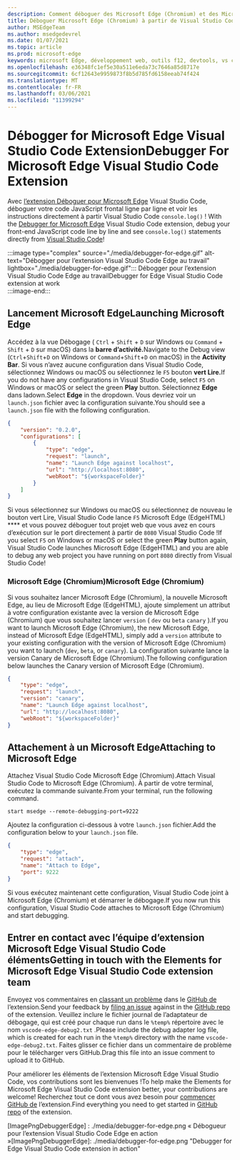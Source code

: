 ```yaml
---
description: Comment déboguer des Microsoft Edge (Chromium) et des Microsoft Edge (EdgeHTML) à partir de Visual Studio Code
title: Déboguer Microsoft Edge (Chromium) à partir de Visual Studio Code
author: MSEdgeTeam
ms.author: msedgedevrel
ms.date: 01/07/2021
ms.topic: article
ms.prod: microsoft-edge
keywords: microsoft Edge, développement web, outils f12, devtools, vs code, visual studio code, débogueur
ms.openlocfilehash: e36348fc1ef5e30a511e6eda73c7646a85d8717e
ms.sourcegitcommit: 6cf12643e9959873f8b5d785fd6158eeab74f424
ms.translationtype: MT
ms.contentlocale: fr-FR
ms.lasthandoff: 03/06/2021
ms.locfileid: "11399294"
---
```

# <a name="debugger-for-microsoft-edge-visual-studio-code-extension"></a><span data-ttu-id="acc68-104">Débogger for Microsoft Edge Visual Studio Code Extension</span><span class="sxs-lookup"><span data-stu-id="acc68-104">Debugger For Microsoft Edge Visual Studio Code Extension</span></span>  

<span data-ttu-id="acc68-105">Avec [l’extension Déboguer pour Microsoft Edge][VisualstudioMarketplaceDebuggerMicrosoftEdge] Visual Studio Code, déboguer votre code JavaScript frontal ligne par ligne et voir les instructions directement à partir Visual Studio Code `console.log()` ! [][VisualstudioCode]</span><span class="sxs-lookup"><span data-stu-id="acc68-105">With the [Debugger for Microsoft Edge][VisualstudioMarketplaceDebuggerMicrosoftEdge] Visual Studio Code extension, debug your front-end JavaScript code line by line and see `console.log()` statements directly from [Visual Studio Code][VisualstudioCode]!</span></span>  

:::image type="complex" source="./media/debugger-for-edge.gif" alt-text="Débogger pour l’extension Visual Studio Code Edge au travail" lightbox="./media/debugger-for-edge.gif":::
   <span data-ttu-id="acc68-107">Débogger pour l’extension Visual Studio Code Edge au travail</span><span class="sxs-lookup"><span data-stu-id="acc68-107">Debugger for Edge Visual Studio Code extension at work</span></span>  
:::image-end:::

<!--![Debugger for Edge Visual Studio Code extension at work][ImageGifDebuggerEdge]  -->  

## <a name="launching-microsoft-edge"></a><span data-ttu-id="acc68-108">Lancement Microsoft Edge</span><span class="sxs-lookup"><span data-stu-id="acc68-108">Launching Microsoft Edge</span></span>  

<span data-ttu-id="acc68-109">Accédez à la vue Débogage \( `Ctrl` + `Shift` + `D` sur Windows ou `Command` + `Shift` + `D` sur macOS\) dans la **barre d’activité.**</span><span class="sxs-lookup"><span data-stu-id="acc68-109">Navigate to the Debug view \(`Ctrl`+`Shift`+`D` on Windows or `Command`+`Shift`+`D` on macOS\) in the **Activity Bar**.</span></span>  <span data-ttu-id="acc68-110">Si vous n’avez aucune configuration dans Visual Studio Code, sélectionnez Windows ou macOS ou sélectionnez le `F5` bouton **vert Lire.**</span><span class="sxs-lookup"><span data-stu-id="acc68-110">If you do not have any configurations in Visual Studio Code, select `F5` on Windows or macOS or select the green **Play** button.</span></span>  <span data-ttu-id="acc68-111">Sélectionnez **Edge** dans ladown.</span><span class="sxs-lookup"><span data-stu-id="acc68-111">Select **Edge** in the dropdown.</span></span>  <span data-ttu-id="acc68-112">Vous devriez voir un `launch.json` fichier avec la configuration suivante.</span><span class="sxs-lookup"><span data-stu-id="acc68-112">You should see a `launch.json` file with the following configuration.</span></span>  

```json
{
    "version": "0.2.0",
    "configurations": [
        {
            "type": "edge",
            "request": "launch",
            "name": "Launch Edge against localhost",
            "url": "http://localhost:8080",
            "webRoot": "${workspaceFolder}"
        }
    ]
}
```  

<span data-ttu-id="acc68-113">Si vous sélectionnez sur Windows ou macOS ou sélectionnez de nouveau le bouton vert Lire, Visual Studio Code lance `F5` Microsoft Edge \(EdgeHTML\) \*\*\*\* et vous pouvez déboguer tout projet web que vous avez en cours d’exécution sur le port directement à partir de `8080` Visual Studio Code !</span><span class="sxs-lookup"><span data-stu-id="acc68-113">If you select `F5` on Windows or macOS or select the green **Play** button again, Visual Studio Code launches Microsoft Edge \(EdgeHTML\) and you are able to debug any web project you have running on port `8080` directly from Visual Studio Code!</span></span>  

### <a name="microsoft-edge-chromium"></a><span data-ttu-id="acc68-114">Microsoft Edge (Chromium)</span><span class="sxs-lookup"><span data-stu-id="acc68-114">Microsoft Edge (Chromium)</span></span>  

<span data-ttu-id="acc68-115">Si vous souhaitez lancer Microsoft Edge \(Chromium\), la nouvelle Microsoft Edge, au lieu de Microsoft Edge \(EdgeHTML\), ajoute simplement un attribut à votre configuration existante avec la version de Microsoft Edge \(Chromium\) que vous souhaitez lancer `version` \( `dev` ou `beta` `canary` \).</span><span class="sxs-lookup"><span data-stu-id="acc68-115">If you want to launch Microsoft Edge \(Chromium\), the new Microsoft Edge, instead of Microsoft Edge \(EdgeHTML\), simply add a `version` attribute to your existing configuration with the version of Microsoft Edge \(Chromium\) you want to launch \(`dev`, `beta`, or `canary`\).</span></span>  <span data-ttu-id="acc68-116">La configuration suivante lance la version Canary de Microsoft Edge \(Chromium\).</span><span class="sxs-lookup"><span data-stu-id="acc68-116">The following configuration below launches the Canary version of Microsoft Edge \(Chromium\).</span></span>  

```json
{
    "type": "edge",
    "request": "launch",
    "version": "canary",
    "name": "Launch Edge against localhost",
    "url": "http://localhost:8080",
    "webRoot": "${workspaceFolder}"
}
```  

## <a name="attaching-to-microsoft-edge"></a><span data-ttu-id="acc68-117">Attachement à un Microsoft Edge</span><span class="sxs-lookup"><span data-stu-id="acc68-117">Attaching to Microsoft Edge</span></span>  

<span data-ttu-id="acc68-118">Attachez Visual Studio Code Microsoft Edge \(Chromium\).</span><span class="sxs-lookup"><span data-stu-id="acc68-118">Attach Visual Studio Code to Microsoft Edge \(Chromium\).</span></span>  <span data-ttu-id="acc68-119">À partir de votre terminal, exécutez la commande suivante.</span><span class="sxs-lookup"><span data-stu-id="acc68-119">From your terminal, run the following command.</span></span>  

```shell
start msedge --remote-debugging-port=9222
```  

<span data-ttu-id="acc68-120">Ajoutez la configuration ci-dessous à votre `launch.json` fichier.</span><span class="sxs-lookup"><span data-stu-id="acc68-120">Add the configuration below to your `launch.json` file.</span></span>   

```json
{
    "type": "edge",
    "request": "attach",
    "name": "Attach to Edge",
    "port": 9222
}
```  

<span data-ttu-id="acc68-121">Si vous exécutez maintenant cette configuration, Visual Studio Code joint à Microsoft Edge \(Chromium\) et démarrer le débogage.</span><span class="sxs-lookup"><span data-stu-id="acc68-121">If you now run this configuration, Visual Studio Code attaches to Microsoft Edge \(Chromium\) and start debugging.</span></span>  

## <a name="getting-in-touch-with-the-elements-for-microsoft-edge-visual-studio-code-extension-team"></a><span data-ttu-id="acc68-122">Entrer en contact avec l’équipe d’extension Microsoft Edge Visual Studio Code éléments</span><span class="sxs-lookup"><span data-stu-id="acc68-122">Getting in touch with the Elements for Microsoft Edge Visual Studio Code extension team</span></span>    

<span data-ttu-id="acc68-123">Envoyez vos commentaires en [classant un problème][GithubMicrosoftVscodeEdgeDebug2NewIssue] dans le [GitHub de][GithubMicrosoftVscodeEdgeDebug2] l’extension.</span><span class="sxs-lookup"><span data-stu-id="acc68-123">Send your feedback by [filing an issue][GithubMicrosoftVscodeEdgeDebug2NewIssue] against in the [GitHub repo][GithubMicrosoftVscodeEdgeDebug2] of the extension.</span></span>  <span data-ttu-id="acc68-124">Veuillez inclure le fichier journal de l’adaptateur de débogage, qui est créé pour chaque run dans le `%temp%` répertoire avec le nom `vscode-edge-debug2.txt` .</span><span class="sxs-lookup"><span data-stu-id="acc68-124">Please include the debug adapter log file, which is created for each run in the `%temp%` directory with the name `vscode-edge-debug2.txt`.</span></span>  <span data-ttu-id="acc68-125">Faites glisser ce fichier dans un commentaire de problème pour le télécharger vers GitHub.</span><span class="sxs-lookup"><span data-stu-id="acc68-125">Drag this file into an issue comment to upload it to GitHub.</span></span>  

<span data-ttu-id="acc68-126">Pour améliorer les éléments de l’extension Microsoft Edge Visual Studio Code, vos contributions sont les bienvenues !</span><span class="sxs-lookup"><span data-stu-id="acc68-126">To help make the Elements for Microsoft Edge Visual Studio Code extension better, your contributions are welcome!</span></span>  <span data-ttu-id="acc68-127">Recherchez tout ce dont vous avez besoin pour [commencer GitHub de][GithubMicrosoftVscodeEdgeDebug2] l’extension.</span><span class="sxs-lookup"><span data-stu-id="acc68-127">Find everything you need to get started in [GitHub repo][GithubMicrosoftVscodeEdgeDebug2] of the extension.</span></span>  


<!-- image links -->  

<!--[ImageGifDebuggerEdge]: ./media/debugger-for-edge.gif "Debugger for Edge Visual Studio Code extension in action"  -->  
<span data-ttu-id="acc68-128">[ImagePngDebuggerEdge] : ./media/debugger-for-edge.png « Débogueur pour l’extension Visual Studio Code Edge en action »</span><span class="sxs-lookup"><span data-stu-id="acc68-128">[ImagePngDebuggerEdge]: ./media/debugger-for-edge.png "Debugger for Edge Visual Studio Code extension in action"</span></span>  

<!--links -->  

[VisualstudioCode]: https://code.visualstudio.com "Visual Studio Code"  
[VisualStudioCodeDocs]: https://code.visualstudio.com/Docs "Documentation | Visual Studio Code"   

[GithubMicrosoftVscodeEdgeDebug2]: https://github.com/Microsoft/vscode-edge-debug2 "microsoft/vscode-edge-debug2 | GitHub"  
[GithubMicrosoftVscodeEdgeDebug2NewIssue]: https://github.com/Microsoft/vscode-edge-debug2/issues/new "Nouveau problème : microsoft/vscode-edge-debug2 | GitHub"  

[VisualstudioMarketplaceDebuggerMicrosoftEdge]: https://marketplace.visualstudio.com/items?itemName=msjsdiag.debugger-for-edge "Débogueur pour Microsoft Edge | Visual Studio Marketplace"  
